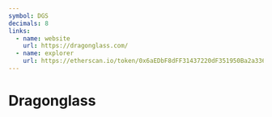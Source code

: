 ```yaml
---
symbol: DGS
decimals: 8
links:
  - name: website
    url: https://dragonglass.com/
  - name: explorer
    url: https://etherscan.io/token/0x6aEDbF8dFF31437220dF351950Ba2a3362168d1b
---
```


# Dragonglass
